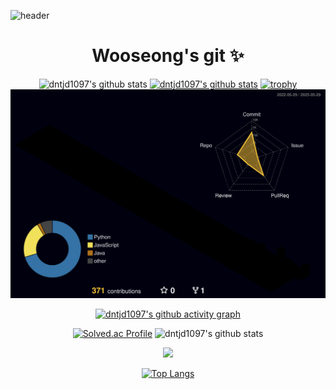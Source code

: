 
![header](https://capsule-render.vercel.app/api?type=Waving&color=AFD2E4&height=120&section=header&text=%20&fontSize=20&animation=fadeIn&fontAlign=25&fontAlignY=27&fontColor=ffffff&rotate=0)
<div align="center">

# Wooseong's git ✨
  
![dntjd1097's github stats](https://github-readme-stats.vercel.app/api?username=dntjd1097&show_icons=true)
[![dntjd1097's github stats](https://github-readme-stats.vercel.app/api/top-langs/?username=dntjd1097&show_icons=true&hide_border=true&title_color=004386&icon_color=004386&layout=compact)](https://github.com/dntjd1097)
[![trophy](https://github-profile-trophy.vercel.app/?username=dntjd1097&theme=flat&column=7)](https://github.com/dntjd1097/)
![](./profile-3d-contrib/profile-night-rainbow.svg)




[![dntjd1097's github activity graph](https://github-readme-activity-graph.vercel.app/graph?username=dntjd1097&theme=react)](https://github.com/ashutosh00710/github-readme-activity-graph)




[![Solved.ac Profile](http://mazassumnida.wtf/api/v2/generate_badge?boj=dntjd1097)](https://solved.ac/dntjd1097/) ![dntjd1097's github stats](https://github-readme-stats.vercel.app/api?username=dntjd1097&show_icons=true)

<a href="https://opgc.me/#/users/dntjd1097" target="_blank"><img src="https://api.opgc.me/githubs/users/dntjd1097/tag/?theme=basic" /></a>


[![Top Langs](https://github-readme-stats.vercel.app/api/top-langs/?username=dntjd1097&exclude_repo=Dinosaur-Adventure)](https://github.com/anuraghazra/github-readme-stats)
</div>

